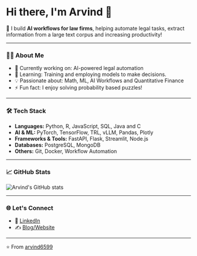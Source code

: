 # Hi there, I'm Arvind 👋

🚀 I build **AI workflows for law firms**, helping automate legal tasks, extract information from a large text corpus and increasing productivity!

---

### 👨‍💻 About Me
- 🔭 Currently working on: AI-powered legal automation  
- 🌱 Learning: Training and employing models to make decisions.
- 💡 Passionate about: Math, ML, AI Workflows and Quantitative Finance
- ⚡ Fun fact: I enjoy solving probability based puzzles!

---

### 🛠️ Tech Stack
- **Languages:** Python, R, JavaScript, SQL, Java and C
- **AI & ML:** PyTorch, TensorFlow, TRL, vLLM, Pandas, Plotly
- **Frameworks & Tools:** FastAPI, Flask, Streamlit, Node.js  
- **Databases:** PostgreSQL, MongoDB  
- **Others:** Git, Docker, Workflow Automation  

---

### 📈 GitHub Stats
![Arvind's GitHub stats](https://github-readme-stats.vercel.app/api?username=arvind6599&show_icons=true&theme=radical)

---

### 🌐 Let's Connect
- 💼 [LinkedIn](https://www.linkedin.com/in/arvmenon/)  
- ✍️ [Blog/Website](https://arvind6599.github.io/) 

---
⭐️ From [arvind6599](https://github.com/arvind6599)
